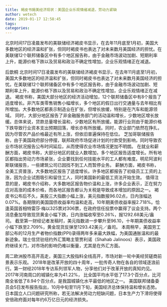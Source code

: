 ```yaml
---
title: 褐皮书揭美经济现状：美国企业乐观情绪减退，劳动力紧缺
author: wetech
date: 2019-01-17 12:58:45
tags: 
categories: 
---
```

北京时间17日凌晨发布的美联储经济褐皮书显示，在去年11月底至1月初，美国大多数地区的经济温和扩张，但同时褐皮书也表达了对未来数月美国经济的担忧。在美联储12个联邦储备区中有多个地区报告称，由于金融市场波动加剧、短期利率上升，能源价格下跌以及贸易和政治不确定性增加，企业乐观情绪正在减退。
<!-- more -->
后歆桐
北京时间17日凌晨发布的美联储经济褐皮书显示，在去年11月底至1月初，美国大多数地区的经济温和扩张，但同时褐皮书也表达了对未来数月美国经济的担忧。在美联储12个联邦储备区中有多个地区报告称，由于金融市场波动加剧、短期利率上升，能源价格下跌以及贸易和政治不确定性增加，企业乐观情绪正在减退。
褐皮书称，美国大部分地区的经济活动增加，12个联邦储备区中有8个报告了适度增长。非汽车类零售销售小幅增长，​​多个地区的假日出行交通量与去年相比有所增加。大多数地区都表示制造业在扩张，但增长放缓，特别是在汽车和能源领域。
同时，大部分地区报告了非金融服务部门的活动温和增长，少数地区增长放缓。总体来说，贷款总量增长温和，少数地区有所放缓。能源行业则由于能源价格下跌导致行业资本支出预期回落，增长亦有所放缓。同时，农业部门依然在挣扎，因为尽管农产品价格最近有所上涨，但依旧普遍保持在低位。
芝加哥联储报告称，由于美国政府部分停摆，联邦政府市场促进计划的付款受到影响，同时导致农业市场状况报告公布时间延后，从而使得农业市场情况更加不明朗。
在就业和薪酬方面，褐皮书称，大部分地区的就业人数增加，多个地区报告适度增长。所有地区都指出劳动力市场紧张，企业要找到任何技能水平的工人都有难度。明尼阿波利斯联储报告，一些建筑公司已因找不到工人而暂停业务。
薪酬方面，褐皮书称，全美工资普涨，大多数地区报告了适度增长。许多地区都报告了初级员工工资的上涨，因为企业试图吸引和留住工人，同时美国新的最低工资法开始生效。
值得注意的是，褐皮书介绍称，大多数地区报告物价温和上涨，许多企业表示，正在努力应对高涨的成本价格，而各地区报告都认为关税是导致成本增加的原因之一。
褐皮书公布后不久，美股三大指数小幅上涨，美元指数报96.02点，日内涨幅达0.07%。各期限的美国国债收益率均温和走高，10年期美债收益率报2.718%。恰逢英国首相特雷莎·梅以325票对306票，在政府信任投票中赢得了议会支持。两个消息叠加导致现货黄金小幅下跌，日内涨幅收窄至0.26%，报1292.68美元/盎司。
截至第一财经记者发稿时，美元指数进一步攀升至96.10，十年期美债收益率小幅下跌至2.709%，黄金现货反弹至1293.42美元／盎司。
本周稍早，美国劳工部公布的12月生产者物价指数(PPI)录得两年多来最大跌幅，为美国通胀温和的最新迹象。瑞士信贷驻纽约外汇策略主管贾利诺（Shahab Jalinoos）表示，美国政府继续关门，对市场的影响仍难以衡量，尤其是在外汇方面。
 
 
周二欧洲股市高开高走，美国三大股指料全线高开，市场对新一轮中美经贸磋商前景表示乐观。
2018年是改革开放的四十周年，一批传奇人物在各自的领域逐浪前行。第一财经2018年专访系列领军人物，分享他们对于改革开放的真知灼见。
2017年河南周口的城镇化率为41.22%， 比全国平均水平低了17.3个百分点，比河南全省低了8.94个百分点，是我国城镇化水平最低的地区之一。
美国联邦储备委员会5日发布报告指出，10月中旬至11月下旬，美国经济总体保持温和增长态势。
日本国立人口问题研究所称，若无法解决劳动力短缺问题，日本生产力下滑将使得安倍政府面对每年约6万亿日元的经济损失。
